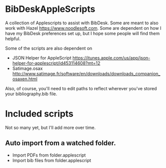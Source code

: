 # BibDeskAppleScripts
A collection of Applescripts to assist with BibDesk. Some are meant to also work with Hazel <https://www.noodlesoft.com>. Some are dependent on how I have my BibDesk preferences set up, but I hope some people will find them helpful.

Some of the scripts are also dependent on 

* JSON Helper for AppleScript <https://itunes.apple.com/us/app/json-helper-for-applescript/id453114608?mt=12>
* Satimage.osax <http://www.satimage.fr/software/en/downloads/downloads_companion_osaxen.html>

Also, of course, you'll need to edit paths to reflect wherever you've stored your bibliography.bib file.

# Included scripts

Not so many yet, but I'll add more over time.

## Auto import from a watched folder.

* Import PDFs from folder.applescript
* Import bib files from folder.applescript